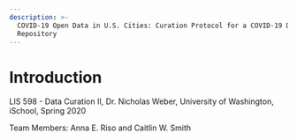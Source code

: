 ```yaml
---
description: >-
  COVID-19 Open Data in U.S. Cities: Curation Protocol for a COVID-19 Data
  Repository
---
```


# Introduction

LIS 598 - Data Curation II, Dr. Nicholas Weber, University of Washington, iSchool, Spring 2020 

Team Members: Anna E. Riso and Caitlin W. Smith

